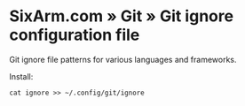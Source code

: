# SixArm.com » Git » Git ignore configuration file

Git ignore file patterns for various languages and frameworks.

Install:

    cat ignore >> ~/.config/git/ignore

